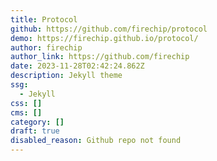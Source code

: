 ```yaml
---
title: Protocol
github: https://github.com/firechip/protocol
demo: https://firechip.github.io/protocol/
author: firechip
author_link: https://github.com/firechip
date: 2023-11-28T02:42:24.862Z
description: Jekyll theme
ssg:
  - Jekyll
css: []
cms: []
category: []
draft: true
disabled_reason: Github repo not found
---
```

